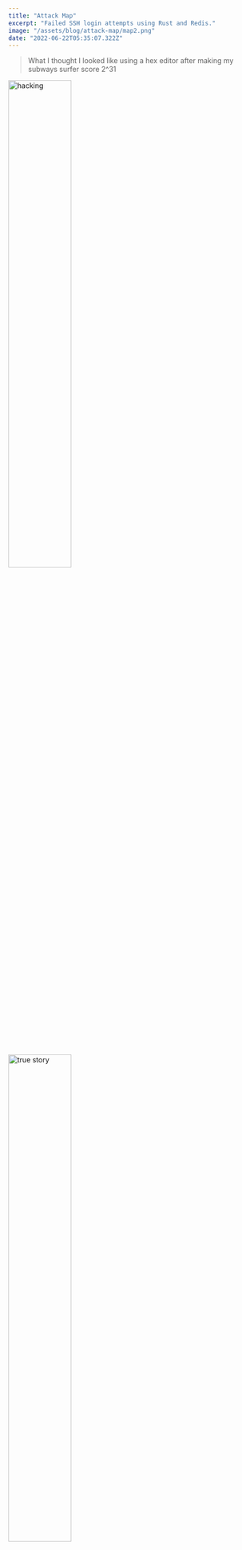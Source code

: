 ```yaml
---
title: "Attack Map"
excerpt: "Failed SSH login attempts using Rust and Redis."
image: "/assets/blog/attack-map/map2.png"
date: "2022-06-22T05:35:07.322Z"
---
```


> What I thought I looked like using a hex editor after making my subways surfer score 2^31
<!-- Put hacking gif next to true story -->
<div class="inline-post">
    <img src="/assets/blog/attack-map/hacker.gif" alt="hacking" style="width: 50%;"/>
    <img src="/assets/blog/attack-map/IMG_3133.png" alt="true story" style="width: 50%;"/>
</div>

[Live App](https://map.notedwin.com)
[Github repository](https://github.com/notedwin/attack-map)

### Table of contents


# Intro
Running applications on your own hardware comes with problems such as security, scalability, and availability.


You don't want to have a website that only works 3 days out of the month or one that makes your linux server vulnerable to common vulnerabilities and/or to be used as in a botnet.

Once step to avoid these issues is to monitor your applications and infrastructure.

That was the goal of this project, to learn how linux monitoring works and create a simple tool to see what issues are faced when processing logs.

Unlike a typical workplace, you can't pay someone to fix issues your application has.
> Realistically, you COULD pay someone but finding someone who wants to fix your bad code is unlikely.


Most programming languages have safety features that prevent you from writing code that has security vunerabilities.
However, there aren't many ways to avoid the security vulnerabilities in infastructure, unless you understand how the infastructure works.

This leads me to the backstory of this project.

When I was running my personal website of my raspberry pi, I was getting a spammed with HTTP requests. I realized that if my port 80 was being attacked directly, people could do that to any of my other ports that were accessible via the internet.

One of those ports was 22, which is used for SSH so I could remote login into my server when I wasn't home. I searched the internet to find ways to look into login attempts and if any were successful.

Luckily, nobody had managed to guess my password, but then I wondered how many spam brute force attacks, I would get a day.


**Hold on, what is SSH?**

SSH stands for secure shell which is often used to allow computers to talk to each other. SSH is used to access remote machines and administration tasks.

Most devices are not vulnerable to SSH attacks, due to having firewall setting that disable communication through port 22 (common SSH port) and having to enable networking for SSH to work manually.

If you open up a port and allow remote access, you could have someone trying to SSH (brute force) attack your machine. Opening up your port on your machine is not enough for hackers to attack you, you also need to enable port fowarding to the specific machine you want remote access to through your ISP.

***I really don't recommend doing this as it is very easy for you to accidently create a login that is vunerable if you use ***

# Gathering data

All SSH logs are in /var/log/auth.log, filtering this data was relatively easy. This shows us all the failed SSH attempts.

```bash
tail -Fn0 /var/log/auth.log | grep --line-buffered "Failed password for" | grep --line-buffered -o '[0-9]\{1,3\}\.[0-9]\{1,3\}\.[0-9]\{1,3\}\.[0-9]\{1,3\}'

```

Cool, lets visualize these IP addresses.

```python
import re
from ipdata import ipdata
from pprint import pprint
from shapely.geometry import Point
import pandas as pd
import geopandas as gpd
from geopandas import GeoDataFrame
from pandas import json_normalize 

ipdata = ipdata.IPData('random-api-key')


arr = []

for line in lines:
    match = re.search(r'\d{1,3}\.\d{1,3}\.\d{1,3}\.\d{1,3}', line).group()
    arr.append(match)
#add count of times person tried to connect
arr = list(set(arr))

response = []
for a in arr:
    response.append(ipdata.lookup(a))

df = json_normalize(response)
df1 = df[['latitude','longitude']]
df1.head

geometry = [Point(xy) for xy in zip(df1['longitude'],df1['latitude'])]
gdf = GeoDataFrame(df1, geometry=geometry)   

#this is a simple map that goes with geopandas
world = gpd.read_file(gpd.datasets.get_path('naturalearth_lowres'))
gdf.plot(ax=world.plot(figsize=(10, 6)), marker='o', color='red', markersize=15);
```

![p](assets/blog/attack-map/py.png)

Great, now let's make this a bit more automated by sending logs via HTTP to an application.

```bash
template(name="json" type="list"){
    constant(value="{")   property(name="msg" outname="message" format="jsonfr")
    constant(value="}")
}
if $programname == 'sshd' then {
   if $msg startswith ' Failed' then {
      action(
        type="omhttp"
        server="127.0.0.1"
        serverport="6001"
        template="json"                                                        
        errorfile="/tmp/edwin.log"                        
        useHttps="off"               
        )             
   }                                             
}
```

**wait sending logs over HTTP seems like alot of overhead for reading a file**

Let's read the metadata of the log file and read the file if it change in size, parse the lines that match our regex and profit.

```rust
const API: &str = "http://ip-api.com/json/";
static ref RE: Regex = Regex::new(r"(\w{0,9}\s+\d{1,2} \d{2}:\d{2}:\d{2})( localhost sshd\[\d*]: Failed password for invalid user )(\w{0,12})( from )(\d{1,3}\.\d{1,3}\.\d{1,3}\.\d{1,3}).*").unwrap();

pub async fn parse_log_line(line: &str) -> Result<(), Box<dyn std::error::Error>> {
    warn!("Line: {}", line);
    let mut log = RE.capture_locations();
    if let Some(_) = RE.captures_read(&mut log, line){
        let (u_start,u_end) = log.get(3).unwrap();
        let user = &line[u_start..u_end];

        let (i_start,i_end) = log.get(5).unwrap();
        let ip = &line[i_start..i_end];

        let (t_start,t_end) = log.get(1).unwrap();
        let time = &line[t_start..t_end];

        let timestamp = NaiveDateTime::parse_from_str(
            format!("{}{}", time, " 2022").as_str(),
            "%b %e %T %Y",
        )
        .unwrap()
        .timestamp();

        populate_redis(user, ip, timestamp).await?;
   }
   Ok(())
}

```

We have data in our Redis DB now, lets get that information out and visualize it.

```rust
pub fn pull_hackers() -> Vec<Hacker> {
    let mut con = REDIS_CLIENT.get_connection().unwrap();
    let now: isize = Local::now().timestamp() as isize;
    // 5 hours ago in seconds
    let five_hours_ago: isize = now - (5 * 60 * 60);

    let result: Vec<Hacker> = redis::cmd("zrangebyscore")
        .arg("hackers")
        .arg(five_hours_ago)
        .arg(now)
        .query::<Vec<String>>(&mut con)
        .unwrap()
        .iter()
        .map(|hacker| {
            //info!("hacker: {}", hacker);
            let hacker_json: String = con.get(hacker).unwrap();
            let mut hacker_struct: Hacker = serde_json::from_str(&hacker_json).unwrap();
            let time = NaiveDateTime::from_timestamp(hacker.parse::<i64>().unwrap(), 0);
            hacker_struct.time = time.format("%H:%M:%S").to_string();
            hacker_struct
        })
        .collect();
    result
}
```

### What kind of issues did you run into?

Too many. 

- Rsyslog doesn't come with community maintained modules, I had to compile them from source.
- I set up my CI/CD pipeline wrong, I forgot to close the previous instance and running into port already in use errors
- Cross-compiling from ARM to ARM. Wait wut? I mean M1 -> ARM7. There were some compiling issues with some rust dependendency needing a different c compiler.


#### Bonus: Compiling Rsyslog from Source

Rsyslog has community manitained modules which do not come compiled with the rsyslog installed on systems by default. 

I had to download the git source and compile from source. 

#### Resources

- [ssh log to influx](https://github.com/acouvreur/ssh-log-to-influx)
- [Locating SSH Hackers in Real Time](https://devconnected.com/geolocating-ssh-hackers-in-real-time/)
- [Kapersky Map](https://cybermap.kaspersky.com/)
- [Globe.gl](https://github.com/vasturiano/globe.gl)
- [Globe](https://www.timcchang.com/posts/threejs-globe)
- [Cowrie](https://cowrie.readthedocs.io/en/latest/graylog/README.html#syslog-configuration)
- [cloudfront-CORS](https://advancedweb.hu/how-cloudfront-solves-cors-problems/)
- [SPA Whitepapers AWS](https://docs.aws.amazon.com/whitepapers/latest/serverless-multi-tier-architectures-api-gateway-lambda/single-page-application.html)
[Parsing logs 230x faster with Rust](https://andre.arko.net/2018/10/25/parsing-logs-230x-faster-with-rust/)
[erraform-rust-aws-lambda](https://github.com/anuraags/terraform-rust-aws-lambda/blob/master/lambda/aws.Dockerfile)
[https://gist.github.com/belst/ff36c5f3883f7bf9b06c379d0a7bed9e](https://gist.github.com/belst/ff36c5f3883f7bf9b06c379d0a7bed9e)